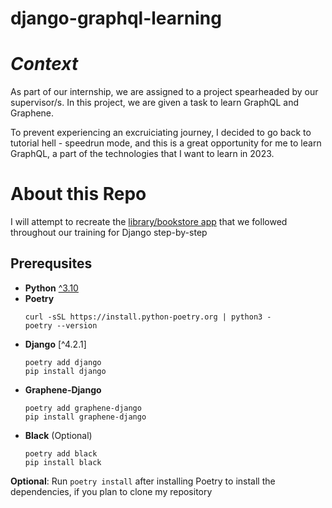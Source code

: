 # **django-graphql-learning**

# ***Context***
As part of our internship, we are assigned to a project spearheaded by our supervisor/s. In this project, we are given a task to learn GraphQL and Graphene. 

To prevent experiencing an excruiciating journey, I decided to go back to tutorial hell - speedrun mode, and this is a great opportunity for me to learn GraphQL, a part of the technologies that I want to learn in 2023.

# **About this Repo**
I will attempt to recreate the [library/bookstore app]((https://github.com/louispawaon/mugna-django-training)) that we followed throughout our training for Django step-by-step

## **Prerequsites**
- **Python** [^3.10](https://www.python.org/downloads/)
- **Poetry**
    ```
    curl -sSL https://install.python-poetry.org | python3 -
    poetry --version
    ```
- **Django** [^4.2.1]
    ```
    poetry add django
    pip install django
    ```
- **Graphene-Django**
  ```
  poetry add graphene-django
  pip install graphene-django
  ```
- **Black** (Optional)
  ```
  poetry add black
  pip install black
  ```

**Optional**: Run `poetry install` after installing Poetry to install the dependencies, if you plan to clone my repository